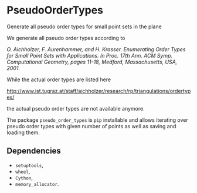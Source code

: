 # PseudoOrderTypes
Generate all pseudo order types for small point sets in the plane

We generate all pseudo order types according to

*O. Aichholzer, F. Aurenhammer, and H. Krasser. Enumerating Order Types for Small Point Sets with Applications. In Proc. 17th Ann. ACM Symp. Computational Geometry, pages 11-18, Medford, Massachusetts, USA, 2001.*

While the actual order types are listed here

http://www.ist.tugraz.at/staff/aichholzer/research/rp/triangulations/ordertypes/

the actual pseudo order types are not available anymore.

The package `pseudo_order_types` is `pip` installable and allows
iterating over pseudo order types with given number of points as well as
saving and loading them.

## Dependencies

- `setuptools`,
- `wheel`,
- `Cython`,
- `memory_allocator`.
